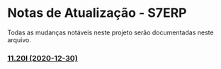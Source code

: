 # Notas de Atualização - S7ERP
Todas as mudanças notáveis ​​neste projeto serão documentadas neste arquivo.

### [11.20I (2020-12-30)](https://github.com/SnSistemas/Release/blob/main/S7ERP/11.20I.md)
 
 

